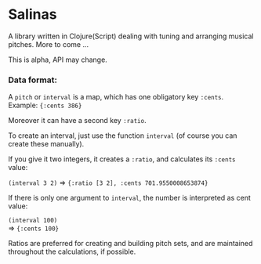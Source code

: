# Salinas

A library written in Clojure(Script) dealing with tuning and arranging musical pitches. More to come ...

This is alpha, API may change.

### Data format:

A `pitch` or `interval` is a map, which has one obligatory key `:cents`.  
Example: `{:cents 386}`

Moreover it can have a second key `:ratio`.

To create an interval, just use the function `interval`
(of course you can create these manually).

If you give it two integers, it creates a `:ratio`, and calculates its `:cents` value:

`(interval 3 2)` 
=> `{:ratio [3 2], :cents 701.9550008653874}`


If there is only one argument to `interval`, the number is interpreted as cent value:

`(interval 100)`  
=> `{:cents 100}`

Ratios are preferred for creating and building pitch sets, and are maintained throughout the calculations, if possible.
